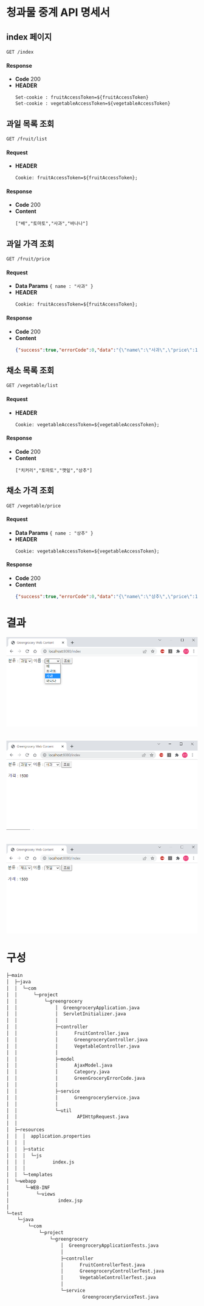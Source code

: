 # 청과물 중계 API 명세서

## index 페이지

```http
GET /index
```

#### Response    
- **Code** 200
- **HEADER**    
  ```
  Set-cookie : fruitAccessToken=${fruitAccessToken}
  Set-cookie : vegetableAccessToken=${vegetableAccessToken}
  ```


## 과일 목록 조회

```http
GET /fruit/list
```

#### Request    
- **HEADER**    
  ```
  Cookie: fruitAccessToken=${fruitAccessToken};
  ```

#### Response    
- **Code**  200
- **Content**    
  ```
  ["배","토마토","사과","바나나"]
  ```

## 과일 가격 조회

```http
GET /fruit/price
```

#### Request    
- **Data Params** `{ name : "사과" }` 
- **HEADER**    
  ```
  Cookie: fruitAccessToken=${fruitAccessToken};
  ```
#### Response    
- **Code**  200
- **Content**    
  ```json
  {"success":true,"errorCode":0,"data":"{\"name\":\"사과\",\"price\":1500}"}
  ```


## 채소 목록 조회

```http
GET /vegetable/list
```

#### Request    
- **HEADER**    
  ```
  Cookie: vegetableAccessToken=${vegetableAccessToken};
  ```

#### Response    
- **Code**  200
- **Content**    
  ```
  ["치커리","토마토","깻잎","상추"]
  ```

## 채소 가격 조회

```http
GET /vegetable/price
```

#### Request    
- **Data Params** `{ name : "상추" }` 
- **HEADER**    
  ```
  Cookie: vegetableAccessToken=${vegetableAccessToken};
  ```
#### Response    
- **Code**
    200
- **Content**    
  ```json
  {"success":true,"errorCode":0,"data":"{\"name\":\"상추\",\"price\":1400}"}
  ```
# 결과 
<kbd>![capture.PNG](./img/capture.PNG)</kbd>  
<br><br>
<kbd>![capture1.PNG](./img/capture1.PNG)</kbd>  
<br><br>
<kbd>![capture3.PNG](./img/capture3.PNG)</kbd>    


# 구성

```bash
├─main
│  ├─java
│  │  └─com
│  │      └─project
│  │          └─greengrocery
│  │              │  GreengroceryApplication.java
│  │              │  ServletInitializer.java
│  │              │
│  │              ├─controller
│  │              │      FruitController.java
│  │              │      GreengroceryController.java
│  │              │      VegetableController.java
│  │              │
│  │              ├─model
│  │              │      AjaxModel.java
│  │              │      Category.java
│  │              │      GreenGroceryErrorCode.java
│  │              │
│  │              ├─service
│  │              │      GreengroceryService.java
│  │              │
│  │              └─util
│  │                      APIHttpRequest.java
│  │
│  ├─resources
│  │  │  application.properties
│  │  │
│  │  ├─static
│  │  │  └─js
│  │  │          index.js
│  │  │
│  │  └─templates
│  └─webapp
│      └─WEB-INF
│          └─views
│                  index.jsp
│
└─test
    └─java
        └─com
            └─project
                └─greengrocery
                    │  GreengroceryApplicationTests.java
                    │
                    ├─controller
                    │      FruitControllerTest.java
                    │      GreengroceryControllerTest.java
                    │      VegetableControllerTest.java
                    │
                    └─service
                            GreengroceryServiceTest.java

``` 
